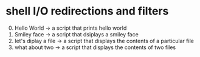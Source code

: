 # shell I/O redirections and filters

0. Hello World -> a script that prints hello world
1. Smiley face -> a  script that dsiplays a smiley face
2. let's diplay a file -> a script that displays the contents of a particular file
3. what about two -> a script that displays the contents of two files

